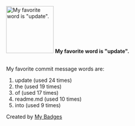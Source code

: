 <img src="https://my-badges.github.io/my-badges/favorite-word.png" alt="My favorite word is &quot;update&quot;." title="My favorite word is &quot;update&quot;." width="128">
<strong>My favorite word is &quot;update&quot;.</strong>
<br><br>

My favorite commit message words are:

1. update (used 24 times)
2. the (used 19 times)
3. of (used 17 times)
4. readme.md (used 10 times)
5. into (used 9 times)


Created by <a href="https://github.com/my-badges/my-badges">My Badges</a>